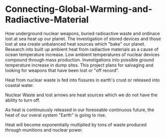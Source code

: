 # Connecting-Global-Warming-and-Radiactive-Material
How underground nuclear weapons, buried radioactive waste and ordinace lost at sea heat up our planet.
The investigation of stored devices and those lost at sea create unbalanced heat sources which "bake" our planet.
Research into built up ambient heat from radiactive materials as a cause of ocean temperature increase. 
Low ambient temperatures of nuclear devices compound through mass production. 
Investigations into possible ground temperature increase in dump sites.
This project plans for salvaging and looking for weapons that have been lost or "off record".

Heat from nuclear waste is fed into fissures in earth's crust or released into coastal water.

Nuclear Waste and lost arrows are heat sources which we do not have the ability to turn off.

As heat is continuously released in our foreseable continuous future, the heat of our overal system "Earth" is going to rise.

Heat will become exponentially multiplied by tons of waste produced through munitions and nuclear power. 


